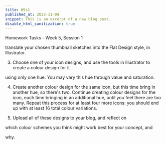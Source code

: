```yaml
---
title: W5s1
published_at: 2022-11-04
snippet: This is an excerpt of a new blog post.
disable_html_sanitization: true
---
```


Homework Tasks - Week 5, Session 1

translate your chosen thumbnail sketches into the Flat Design style, in Illustrator. 

3. Choose one of your icon designs, and use the tools in Illustrator to 
create a 
colour design for it 

using only one hue. You may vary this hue through value and saturation.

4. Create another colour design for the same icon, but this time bring in 
another hue, so there's two. 
Continue creating colour designs for the icon, each time bringing in an additional hue, until you feel there are too many. Repeat this process for at least four more icons: you should end up with at least
 16 total colour variations.

5. Upload all of these designs to your blog, and reflect on 

which colour schemes you think might work best for your concept, and 

why.


